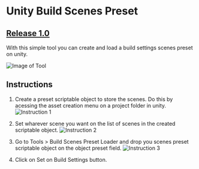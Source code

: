# Unity Build Scenes Preset
## [Release 1.0](https://github.com/vhng/UnityBuildScenesPreset/releases)

With this simple tool you can create and load a build settings scenes preset on unity.

![Image of Tool](https://i.imgur.com/zg1ZqrN.png)



## Instructions
1. Create a preset scriptable object to store the scenes. Do this by acessing the asset creation menu on a project folder in unity.
![Instruction 1](https://i.imgur.com/D4qbFcL.png)

2. Set wharever scene you want on the list of scenes in the created scriptable object.
![Instruction 2](https://i.imgur.com/Hrkpyvb.png)

3. Go to Tools > Build Scenes Preset Loader and drop you scenes preset scriptable object on the object preset field.
![Instruction 3](https://i.imgur.com/2mXaVB9.png)

4. Click on Set on Build Settings button.
